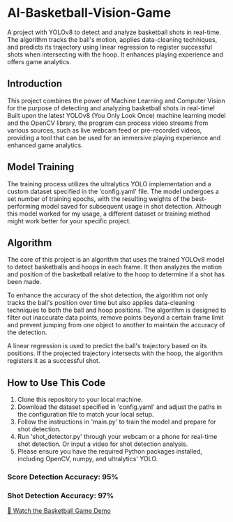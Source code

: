 # AI-Basketball-Vision-Game
A project with YOLOv8 to detect and analyze basketball shots in real-time. The algorithm tracks the ball's motion, applies data-cleaning techniques, and predicts its trajectory using linear regression to register successful shots when intersecting with the hoop. It enhances playing experience and offers game analytics.



## Introduction
This project combines the power of Machine Learning and Computer Vision for the purpose of detecting and analyzing basketball shots in real-time! Built upon the latest YOLOv8 (You Only Look Once) machine learning model and the OpenCV library, the program can process video streams from various sources, such as live webcam feed or pre-recorded videos, providing a tool that can be used for an immersive playing experience and enhanced game analytics.

## Model Training
The training process utilizes the ultralytics YOLO implementation and a custom dataset specified in the 'config.yaml' file. The model undergoes a set number of training epochs, with the resulting weights of the best-performing model saved for subsequent usage in shot detection. Although this model worked for my usage, a different dataset or training method might work better for your specific project.

## Algorithm
The core of this project is an algorithm that uses the trained YOLOv8 model to detect basketballs and hoops in each frame. It then analyzes the motion and position of the basketball relative to the hoop to determine if a shot has been made.

To enhance the accuracy of the shot detection, the algorithm not only tracks the ball's position over time but also applies data-cleaning techniques to both the ball and hoop positions. The algorithm is designed to filter out inaccurate data points, remove points beyond a certain frame limit and prevent jumping from one object to another to maintain the accuracy of the detection.

A linear regression is used to predict the ball's trajectory based on its positions. If the projected trajectory intersects with the hoop, the algorithm registers it as a successful shot.

## How to Use This Code
1. Clone this repository to your local machine.
2. Download the dataset specified in 'config.yaml' and adjust the paths in the configuration file to match your local setup.
3. Follow the instructions in 'main.py' to train the model and prepare for shot detection.
4. Run 'shot_detector.py' through your webcam or a phone for real-time shot detection. Or input a video for shot detection analysis.
5. Please ensure you have the required Python packages installed, including OpenCV, numpy, and ultralytics' YOLO.

### Score Detection Accuracy: 95%
### Shot Detection Accuracy: 97%

[🎥 Watch the Basketball Game Demo](https://github.com/pandaforever111/AI-Basketball-Vision-Game/blob/main/258393791-2c42261d-0b8b-4a95-a4c1-e67875397c21.mp4)

